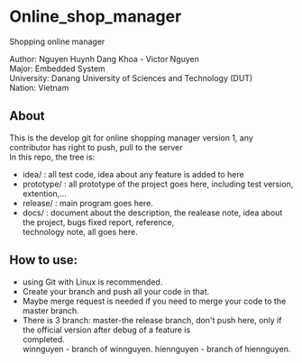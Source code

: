# Online_shop_manager
Shopping online manager  

Author: Nguyen Huynh Dang Khoa - Victor Nguyen  
Major: Embedded System  
University: Danang University of Sciences and Technology (DUT)  
Nation: Vietnam
## About
This is the develop git for online shopping manager version 1, any contributor has right to push, pull to the server  
In this repo, the tree is:  
- idea/ : all test code, idea about any feature is added to here
- prototype/ : all prototype of the project goes here, including test version, extention,...  
- release/ : main program goes here.
- docs/ : document about the description, the realease note, idea about the project, bugs fixed report, reference,  
        technology note, all goes here.
## How to use:
- using Git with Linux is recommended.
- Create your branch and push all your code in that.
- Maybe merge request is needed if you need to merge your code to the master branch.
- There is 3 branch: master-the release branch, don't push here, only if the official version after debug of a feature is  
  completed.  
  winnguyen - branch of winnguyen.
  hiennguyen - branch of hiennguyen.
